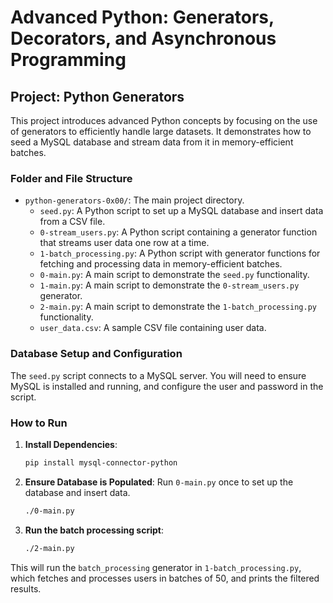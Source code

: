 # Advanced Python: Generators, Decorators, and Asynchronous Programming

## Project: Python Generators

This project introduces advanced Python concepts by focusing on the use of generators to efficiently handle large datasets. It demonstrates how to seed a MySQL database and stream data from it in memory-efficient batches.

### Folder and File Structure

- `python-generators-0x00/`: The main project directory.
  - `seed.py`: A Python script to set up a MySQL database and insert data from a CSV file.
  - `0-stream_users.py`: A Python script containing a generator function that streams user data one row at a time.
  - `1-batch_processing.py`: A Python script with generator functions for fetching and processing data in memory-efficient batches.
  - `0-main.py`: A main script to demonstrate the `seed.py` functionality.
  - `1-main.py`: A main script to demonstrate the `0-stream_users.py` generator.
  - `2-main.py`: A main script to demonstrate the `1-batch_processing.py` functionality.
  - `user_data.csv`: A sample CSV file containing user data.

### Database Setup and Configuration

The `seed.py` script connects to a MySQL server. You will need to ensure MySQL is installed and running, and configure the user and password in the script.

### How to Run

1.  **Install Dependencies**:
    ```bash
    pip install mysql-connector-python
    ```
2.  **Ensure Database is Populated**:
    Run `0-main.py` once to set up the database and insert data.
    ```bash
    ./0-main.py
    ```
3.  **Run the batch processing script**:
    ```bash
    ./2-main.py
    ```

This will run the `batch_processing` generator in `1-batch_processing.py`, which fetches and processes users in batches of 50, and prints the filtered results.
